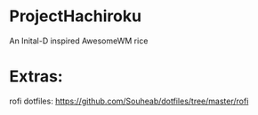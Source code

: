 # ProjectHachiroku
An Inital-D inspired AwesomeWM rice

# Extras:
rofi dotfiles: https://github.com/Souheab/dotfiles/tree/master/rofi
